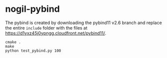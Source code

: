# nogil-pybind

The pybind is created by downloading the pybind11 v2.6 branch and replace the
entire `include` folder with the files at https://d1yxz45j0ypngg.cloudfront.net/pybind11/.


```
cmake .
make
python test_pybind.py 100
```
